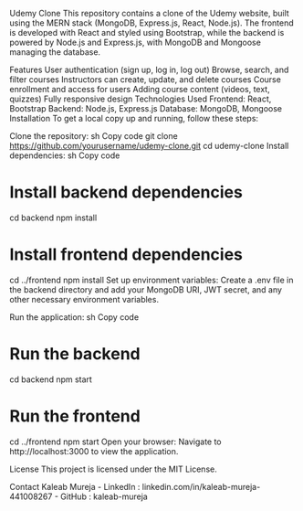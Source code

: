 Udemy Clone
This repository contains a clone of the Udemy website, built using the MERN stack (MongoDB, Express.js, React, Node.js). The frontend is developed with React and styled using Bootstrap, while the backend is powered by Node.js and Express.js, with MongoDB and Mongoose managing the database.

Features
User authentication (sign up, log in, log out)
Browse, search, and filter courses
Instructors can create, update, and delete courses
Course enrollment and access for users
Adding course content (videos, text, quizzes)
Fully responsive design
Technologies Used
Frontend: React, Bootstrap
Backend: Node.js, Express.js
Database: MongoDB, Mongoose
Installation
To get a local copy up and running, follow these steps:

Clone the repository:
sh
Copy code
git clone https://github.com/yourusername/udemy-clone.git
cd udemy-clone
Install dependencies:
sh
Copy code
# Install backend dependencies
cd backend
npm install

# Install frontend dependencies
cd ../frontend
npm install
Set up environment variables:
Create a .env file in the backend directory and add your MongoDB URI, JWT secret, and any other necessary environment variables.

Run the application:
sh
Copy code
# Run the backend
cd backend
npm start

# Run the frontend
cd ../frontend
npm start
Open your browser:
Navigate to http://localhost:3000 to view the application.

License
This project is licensed under the MIT License.

Contact
Kaleab Mureja - LinkedIn : linkedin.com/in/kaleab-mureja-441008267 - GitHub : kaleab-mureja
